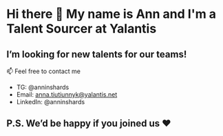 # Hi there 👋 My name is Ann and I'm a Talent Sourcer at Yalantis
## I’m looking for new talents for our teams!
📫 Feel free to contact me 
- TG: @anninshards
- Email: anna.tiutiunnyk@yalantis.net
- LinkedIn: @anninshards
## P.S. We’d be happy if you joined us ❤️
